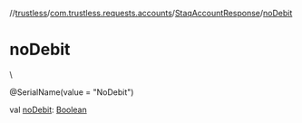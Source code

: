 //[trustless](../../../index.md)/[com.trustless.requests.accounts](../index.md)/[StaqAccountResponse](index.md)/[noDebit](no-debit.md)

# noDebit

\

@SerialName(value = &quot;NoDebit&quot;)

val [noDebit](no-debit.md): [Boolean](https://kotlinlang.org/api/latest/jvm/stdlib/kotlin/-boolean/index.html)
